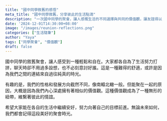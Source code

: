 ```yaml
---
title: "國中同學敘舊的感悟"
meta_title: "國中同學敘舊，分享彼此的生活點滴"
description: "一次國中同學的聚會，讓人感慨生活的不同選擇與共同的價值觀，讓友誼得以延續。"
date: '2024-12-01T14:30:00+08:00'
image: "/images/reunion-reflections.png"
categories: ["生活隨筆"]
author: "Yaya"
tags: ["同學聚會", "價值觀"]
draft: false
---
```


國中同學的敘舊聚會，讓人感受到一種輕鬆和自在。大家都各自為了生活努力打拼，聊天時卻不用過多設想，也不必刻意討好誰。這是一種難得的舒適，或許是因為我們之間的連結來自過往純真的時光。

有趣的是，我們的性格和發展方向截然不同，像南轅北轍一般。但能聚在一起的原因，大概是因為我們內心深處擁有著相似的價值觀。這種價值觀成為了一種無形的紐帶，維繫著彼此的情誼。

希望大家能在各自的生活中繼續安好，努力向著自己的目標前進。無論未來如何，我們都會記得這段美好的聚會時光。
